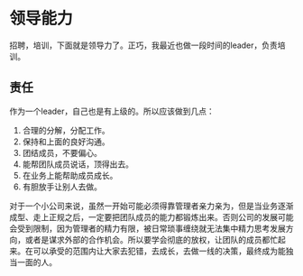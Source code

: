 # 领导能力
招聘，培训，下面就是领导力了。正巧，我最近也做一段时间的leader，负责培训。

## 责任
作为一个leader，自己也是有上级的。所以应该做到几点：
1. 合理的分解，分配工作。
2. 保持和上面的良好沟通。
3. 团结成员，不要偏心。
4. 能帮团队成员说话，顶得出去。
5. 在业务上能帮助成员成长。
6. 有胆放手让别人去做。

对于一个小公司来说，虽然一开始可能必须得靠管理者亲力亲为，但是当业务逐渐成型、走上正规之后，一定要把团队成员的能力都锻炼出来。否则公司的发展可能会受到限制，因为管理者的精力有限，被日常琐事缠绕就无法集中精力思考发展方向，或者是谋求外部的合作机会。所以要学会彻底的放权，让团队的成员都忙起来。在可以承受的范围内让大家去犯错，去成长，去做一线的决策，最终成为能独当一面的人。